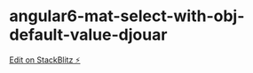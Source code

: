 # angular6-mat-select-with-obj-default-value-djouar

[Edit on StackBlitz ⚡️](https://stackblitz.com/edit/angular6-mat-select-with-obj-default-value-djouar)
